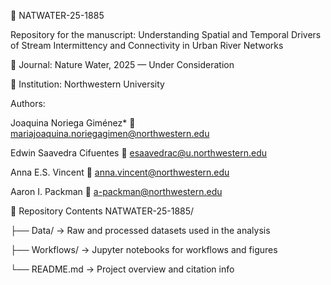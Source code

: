 🌊 NATWATER-25-1885

Repository for the manuscript:
Understanding Spatial and Temporal Drivers of Stream Intermittency and Connectivity in Urban River Networks

📝 Journal: Nature Water, 2025 — Under Consideration

📍 Institution: Northwestern University 

Authors:

Joaquina Noriega Giménez*
📧 mariajoaquina.noriegagimen@northwestern.edu

Edwin Saavedra Cifuentes
📧 esaavedrac@u.northwestern.edu

Anna E.S. Vincent
📧 anna.vincent@northwestern.edu

Aaron I. Packman
📧 a-packman@northwestern.edu

📁 Repository Contents
NATWATER-25-1885/

├── Data/         →  Raw and processed datasets used in the analysis

├── Workflows/     →  Jupyter notebooks for workflows and figures

└── README.md     →  Project overview and citation info
